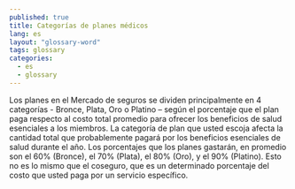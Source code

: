 ```yaml
---
published: true
title: Categorías de planes médicos
lang: es
layout: "glossary-word"
tags: glossary
categories:
  - es
  - glossary
---
```


Los planes en el Mercado de seguros se dividen principalmente en 4 categorías - Bronce, Plata, Oro o Platino – según el porcentaje que el plan paga respecto al costo total promedio para ofrecer los beneficios  de salud esenciales a los miembros. La categoría de plan que usted escoja afecta la cantidad total que probablemente pagará por los beneficios esenciales de salud durante el año. Los porcentajes que los planes gastarán, en promedio son el 60% (Bronce), el 70% (Plata), el 80% (Oro), y el 90% (Platino). Esto no es lo mismo que el coseguro, que es un determinado porcentaje del costo que usted paga por un servicio específico.
